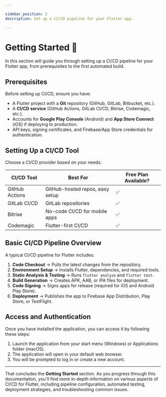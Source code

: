 ```yaml
---

sidebar_position: 2
description: Set up a CI/CD pipeline for your Flutter app.

---
```


# Getting Started 🎯

In this section will guide you through setting up a CI/CD pipeline for your Flutter app, from prerequisites to the first automated build.

## **Prerequisites**

Before setting up CI/CD, ensure you have:

- A Flutter project with a **Git** repository (GitHub, GitLab, Bitbucket, etc.).
- A **CI/CD service** (GitHub Actions, GitLab CI/CD, Bitrise, Codemagic, etc.).
- Accounts for **Google Play Console** (Android) and **App Store Connect** (iOS) if deploying to production.
- API keys, signing certificates, and Firebase/App Store credentials for authentication.

## **Setting Up a CI/CD Tool**

Choose a CI/CD provider based on your needs:

| CI/CD Tool | Best For | Free Plan Available? |
| --- | --- | --- |
| GitHub Actions | GitHub-hosted repos, easy setup | ✅ |
| GitLab CI/CD | GitLab repositories | ✅ |
| Bitrise | No-code CI/CD for mobile apps | ✅ |
| Codemagic | Flutter-first CI/CD | ✅ |

## **Basic CI/CD Pipeline Overview**

A typical CI/CD pipeline for Flutter includes:

1. **Code Checkout** → Pulls the latest changes from the repository.
2. **Environment Setup** → Installs Flutter, dependencies, and required tools.
3. **Static Analysis & Testing** → Runs `flutter analyze` and `flutter test`.
4. **Build Generation** → Creates APK, AAB, or IPA files for deployment.
5. **Code Signing** → Signs apps for release (required for iOS and Android Play Store).
6. **Deployment** → Publishes the app to Firebase App Distribution, Play Store, or TestFlight.

## **Access and Authentication**

Once you have installed the application, you can access it by following these steps:

1. Launch the application from your start menu (Windows) or Applications folder (macOS).
2. The application will open in your default web browser.
3. You will be prompted to log in or create a new account.

---

That concludes the **Getting Started** section. As you progress through this documentation, you'll find more in-depth information on various aspects of CI/CD for Flutter, including pipeline configuration, automated testing, deployment strategies, and troubleshooting common issues.